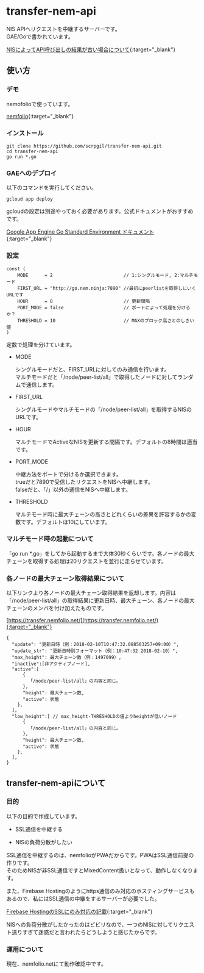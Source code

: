 
# transfer-nem-api

NIS APIへリクエストを中継するサーバーです。  
GAE/Goで書かれています。  

[NISによってAPI呼び出しの結果が古い場合について](https://goo.gl/DSJWT6){:target="_blank"}


## 使い方

### デモ

nemofolioで使っています。

[nemfolio](https://nemfolio.net){:target="_blank"}


### インストール

````
git clone https://github.com/scrpgil/transfer-nem-api.git 
cd transfer-nem-api
go run *.go
````


### GAEへのデプロイ

以下のコマンドを実行してください。

````
gcloud app deploy
````

gcloudの設定は別途やっておく必要があります。公式ドキュメントがおすすめです。

[Google App Engine Go Standard Environment ドキュメント](https://cloud.google.com/appengine/docs/standard/go/?hl=ja){:target="_blank"}

### 設定

````
const (
	MODE      = 2                          // 1:シングルモード, 2:マルチモード
	FIRST_URL = "http://go.nem.ninja:7890" //最初にpeerlistを取得しにいくURLです
	HOUR      = 8                          // 更新間隔
	PORT_MODE = false                      // ポートによって処理を分けるか？
	THRESHOLD = 10                         // MAXのブロック高さとのしきい値
)
````

定数で処理を分けています。

- MODE

	シングルモードだと、FIRST_URLに対してのみ通信を行います。  
	マルチモードだと「/node/peer-list/all」で取得したノードに対してランダムで通信します。  

- FIRST_URL

	シングルモードやマルチモードの「/node/peer-list/all」を取得するNISのURLです。  

- HOUR

	マルチモードでActiveなNISを更新する間隔です。デフォルトの8時間は適当です。  

- PORT_MODE

	中継方法をポートで分けるか選択できます。  
	trueだと7890で受信したリクエストをNISへ中継します。  
	falseだと、「/」以外の通信をNISへ中継します。  

- THRESHOLD

	マルチモード時に最大チェーンの高さとどれくらいの差異を許容するかの変数です。デフォルトは10にしています。  


### マルチモード時の起動について

「go run *.go」をしてから起動するまで大体30秒くらいです。各ノードの最大チェーンを取得する処理は20リクエストを並行に走らせています。  


### 各ノードの最大チェーン取得結果について

以下リンクより各ノードの最大チェーン取得結果を返却します。内容は「/node/peer-list/all」の取得結果に更新日時、最大チェーン、各ノードの最大チェーンのメンバを付け加えたものです。

[https://transfer.nemfolio.net/](https://transfer.nemfolio.net/){:target="_blank"}


````
{
  "update": "更新日時（例：2018-02-10T10:47:32.088503257+09:00）",
  "update_str": "更新日時別フォーマット（例：10:47:32 2018-02-10）",
  "max_height": 最大チェーン数（例：1497099）,
  "inactive":[非アクティブノード],
  "active":[
      {
     	「/node/peer-list/all」の内容と同じ。
      },
      "height": 最大チェーン数,
      "active": 状態
    },
  ],
  "low_height":[ // max_height-THRESHOLDの値よりheightが低いノード
      {
     	「/node/peer-list/all」の内容と同じ。
      },
      "height": 最大チェーン数,
      "active": 状態
    },
  ],
}
````


## transfer-nem-apiについて

### 目的

以下の目的で作成しています。

- SSL通信を中継する

- NISの負荷分散がしたい 

SSL通信を中継するのは、nemfolioがPWAだからです。PWAはSSL通信前提の作りです。  
そのためNISが非SSL通信ですとMixedContent扱いとなって、動作しなくなります。   

また、Firebase Hostingのようにhttps通信のみ対応のホスティングサービスもあるので、私にはSSL通信の中継をするサーバーが必要でした。

[Firebase HostingのSSLにのみ対応の記載](https://twitter.com/scrpgil/status/956711883133747200){:target="_blank"}


NISへの負荷分散がしたかったのはビビリなので、一つのNISに対してリクエスト送りすぎて迷惑だと言われたらどうしようと感じたからです。  

### 運用について

現在、nemfolio.netにて動作確認中です。


